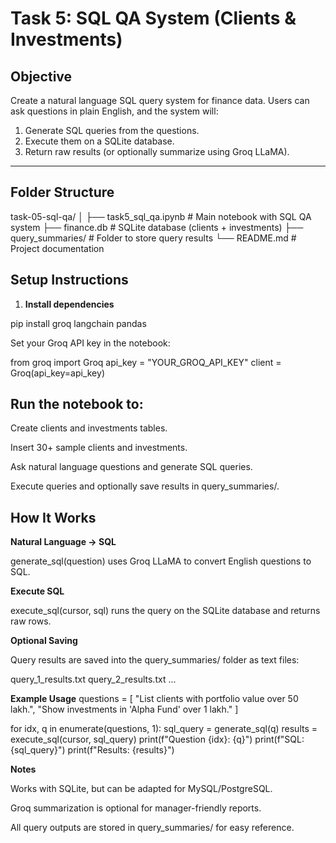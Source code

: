 # Task 5: SQL QA System (Clients & Investments)

## Objective
Create a natural language SQL query system for finance data. Users can ask questions in plain English, and the system will:

1. Generate SQL queries from the questions.
2. Execute them on a SQLite database.
3. Return raw results (or optionally summarize using Groq LLaMA).

---

## Folder Structure

task-05-sql-qa/
│
├── task5_sql_qa.ipynb       # Main notebook with SQL QA system
├── finance.db               # SQLite database (clients + investments)
├── query_summaries/         # Folder to store query results
└── README.md                # Project documentation

## Setup Instructions

1. **Install dependencies**  

pip install groq langchain pandas 


Set your Groq API key in the notebook:

from groq import Groq
api_key = "YOUR_GROQ_API_KEY"
client = Groq(api_key=api_key)


## Run the notebook to:

Create clients and investments tables.

Insert 30+ sample clients and investments.

Ask natural language questions and generate SQL queries.

Execute queries and optionally save results in query_summaries/.

## How It Works

**Natural Language → SQL**

generate_sql(question) uses Groq LLaMA to convert English questions to SQL.

**Execute SQL**

execute_sql(cursor, sql) runs the query on the SQLite database and returns raw rows.

**Optional Saving**

Query results are saved into the query_summaries/ folder as text files:

query_1_results.txt
query_2_results.txt
...

**Example Usage**
questions = [
    "List clients with portfolio value over 50 lakh.",
    "Show investments in 'Alpha Fund' over 1 lakh."
]

for idx, q in enumerate(questions, 1):
    sql_query = generate_sql(q)
    results = execute_sql(cursor, sql_query)
    print(f"Question {idx}: {q}")
    print(f"SQL: {sql_query}")
    print(f"Results: {results}")

**Notes**

Works with SQLite, but can be adapted for MySQL/PostgreSQL.

Groq summarization is optional for manager-friendly reports.

All query outputs are stored in query_summaries/ for easy reference.